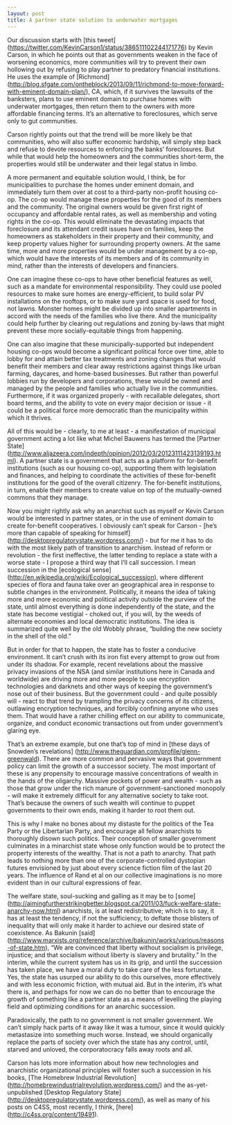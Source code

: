 ```yaml
---
layout: post
title: A partner state solution to underwater mortgages
---
```


Our discussion starts with [this tweet] (https://twitter.com/KevinCarson1/status/386511102244171776) by Kevin Carson, in which he points out that as governments weaken in the face of worsening economics, more communities will try to prevent their own hollowing out by refusing to play partner to predatory financial institutions. He uses the example of [Richmond] (http://blog.sfgate.com/ontheblock/2013/09/11/richmond-to-move-forward-with-eminent-domain-plan/), CA, which, if it survives the lawsuits of the banksters, plans to use eminent domain to purchase homes with underwater mortgages, then return them to the owners with more affordable financing terms. It’s an alternative to foreclosures, which serve only to gut communities.

Carson rightly points out that the trend will be more likely be that communities, who will also suffer economic hardship, will simply step back and refuse to devote resources to enforcing the banks’ foreclosures. But while that would help the homeowners and the communities short-term, the properties would still be underwater and their legal status in limbo.

A more permanent and equitable solution would, I think, be for municipalities to purchase the homes under eminent domain, and immediately turn them over at cost to a third-party non-profit housing co-op. The co-op would manage these properties for the good of its members and the community. The original owners would be given first right of occupancy and affordable rental rates, as well as membership and voting rights in the co-op. This would eliminate the devastating impacts that foreclosure and its attendant credit issues have on families, keep the homeowners as stakeholders in their property and their community, and keep property values higher for surrounding property owners. At the same time, more and more properties would be under management by a co-op, which would have the interests of its members and of its community in mind, rather than the interests of developers and financiers.

One can imagine these co-ops to have other beneficial features as well, such as a mandate for environmental responsibility. They could use pooled resources to make sure homes are energy-efficient, to build solar PV installations on the rooftops, or to make sure yard space is used for food, not lawns. Monster homes might be divided up into smaller apartments in accord with the needs of the families who live there. And the municipality could help further by clearing out regulations and zoning by-laws that might prevent these more socially-equitable things from happening.

One can also imagine that these municipally-supported but independent housing co-ops would become a significant political force over time, able to lobby for and attain better tax treatments and zoning changes that would benefit their members and clear away restrictions against things like urban farming, daycares, and home-based businesses. But rather than powerful lobbies run by developers and corporations, these would be owned and managed by the people and families who actually live in the communities. Furthermore, if it was organized properly - with recallable delegates, short board terms, and the ability to vote on every major decision or issue - it could be a political force more democratic than the municipality within which it thrives.

All of this would be - clearly, to me at least - a manifestation of municipal government acting a lot like what Michel Bauwens has termed the [Partner State] (http://www.aljazeera.com/indepth/opinion/2012/03/20123111423139193.html). A partner state is a government that acts as a platform for for-benefit institutions (such as our housing co-op), supporting them with legislation and finances, and helping to coordinate the activities of these for-benefit institutions for the good of the overall citizenry. The for-benefit institutions, in turn, enable their members to create value on top of the mutually-owned commons that they manage.

Now you might rightly ask why an anarchist such as myself or Kevin Carson would be interested in partner states, or in the use of eminent domain to create for-benefit cooperatives. I obviously can’t speak for Carson - [he’s more than capable of speaking for himself] (http://desktopregulatorystate.wordpress.com/) - but for me it has to do with the most likely path of transition to anarchism. Instead of reform or revolution - the first ineffective, the latter tending to replace a state with a worse state - I propose a third way that I’ll call succession. I mean succession in the [ecological sense] (http://en.wikipedia.org/wiki/Ecological_succession), where different species of flora and fauna take over an geographical area in response to subtle changes in the environment. Politically, it means the idea of taking more and more economic and political activity outside the purview of the state, until almost everything is done independently of the state, and the state has become vestigial - choked out, if you will, by the weeds of alternate economies and local democratic institutions. The idea is summarized quite well by the old Wobbly phrase, “building the new society in the shell of the old.”

But in order for that to happen, the state has to foster a conducive environment. It can’t crush with its iron fist every attempt to grow out from under its shadow. For example, recent revelations about the massive privacy invasions of the NSA (and similar institutions here in Canada and worldwide) are driving more and more people to use encryption technologies and darknets and other ways of keeping the government’s nose out of their business. But the government could - and quite possibly will - react to that trend by trampling the privacy concerns of its citizens, outlawing encryption techniques, and forcibly confining anyone who uses them. That would have a rather chilling effect on our ability to communicate, organize, and conduct economic transactions out from under government’s glaring eye.

That’s an extreme example, but one that’s top of mind in [these days of Snowden’s revelations] (http://www.theguardian.com/profile/glenn-greenwald). There are more common and pervasive ways that government policy can limit the growth of a successor society. The most important of these is any propensity to encourage massive concentrations of wealth in the hands of the oligarchy. Massive pockets of power and wealth - such as those that grow under the rich manure of government-sanctioned monopoly - will make it extremely difficult for any alternative society to take root. That’s because the owners of such wealth will continue to puppet governments to their own ends, making it harder to root them out.

This is why I make no bones about my distaste for the politics of the Tea Party or the Libertarian Party, and encourage all fellow anarchists to thoroughly disown such politics. Their conception of smaller government culminates in a minarchist state whose only function would be to protect the property interests of the wealthy. That is not a path to anarchy. That path leads to nothing more than one of the corporate-controlled dystopian futures envisioned by just about every science fiction film of the last 20 years. The influence of Rand et al on our collective imaginations is no more evident than in our cultural expressions of fear.

The welfare state, soul-sucking and galling as it may be to [some] (http://aimingfurtherstrikingbetter.blogspot.ca/2011/03/fuck-welfare-state-anarchy-now.html) anarchists, is at least redistributive; which is to say, it has at least the tendency, if not the sufficiency, to deflate those blisters of inequality that will only make it harder to achieve our desired state of coexistence. As Bakunin [said] (http://www.marxists.org/reference/archive/bakunin/works/various/reasons-of-state.htm), “We are convinced that liberty without socialism is privilege, injustice; and that socialism without liberty is slavery and brutality.” In the interim, while the current system has us in its grip, and until the succession has taken place, we have a moral duty to take care of the less fortunate. Yes, the state has usurped our ability to do this ourselves, more effectively and with less economic friction, with mutual aid. But in the interim, it’s what there is, and perhaps for now we can do no better than to encourage the growth of something like a partner state as a means of levelling the playing field and optimizing conditions for an anarchic succession.

Paradoxically, the path to no government is not smaller government. We can’t simply hack parts of it away like it was a tumour, since it would quickly metastasize into something much worse. Instead, we should organically replace the parts of society over which the state has any control, until, starved and unloved, the corporatocracy falls away roots and all.

Carson has lots more information about how new technologies and anarchistic organizational principles will foster such a succession in his books, [The Homebrew Industrial Revolution] (http://homebrewindustrialrevolution.wordpress.com/) and the as-yet-unpublished [Desktop Regulatory State] (http://desktopregulatorystate.wordpress.com/), as well as many of his posts on C4SS, most recently, I think, [here] (http://c4ss.org/content/19491).
